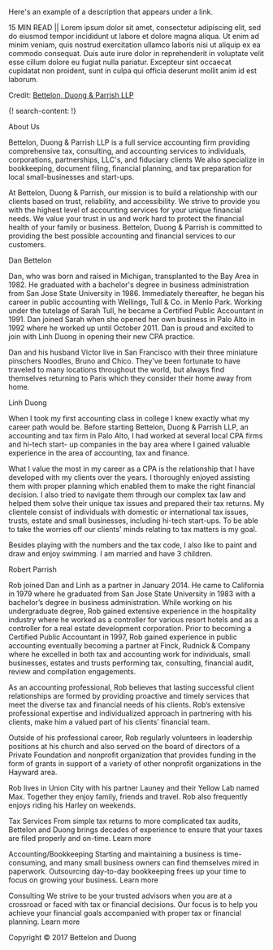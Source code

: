Here's an example of a description that appears under a link.

15 MIN READ || Lorem ipsum dolor sit amet, consectetur adipiscing elit, sed do eiusmod tempor incididunt ut labore et dolore magna aliqua. Ut enim ad minim veniam, quis nostrud exercitation ullamco laboris nisi ut aliquip ex ea commodo consequat. Duis aute irure dolor in reprehenderit in voluptate velit esse cillum dolore eu fugiat nulla pariatur. Excepteur sint occaecat cupidatat non proident, sunt in culpa qui officia deserunt mollit anim id est laborum.

Credit: [Bettelon, Duong & Parrish LLP](http://www.bndcpas.com/home)

{! search-content: !}

About Us

Bettelon, Duong & Parrish LLP is a full service accounting firm providing comprehensive tax, consulting, and accounting services to individuals, corporations, partnerships, LLC's, and fiduciary clients We also specialize in bookkeeping, document filing, financial planning, and tax preparation for local small-businesses and start-ups.

At Bettelon, Duong & Parrish, our mission is to build a relationship with our clients based on trust, reliability, and accessibility. We strive to provide you with the highest level of accounting services for your unique financial needs. We value your trust in us and work hard to protect the financial health of your family or business. Bettelon, Duong & Parrish is committed to providing the best possible accounting and financial services to our customers.



Dan Bettelon

Dan, who was born and raised in Michigan, transplanted to the Bay Area in 1982. He graduated with a bachelor's degree in business administration from San Jose State University in 1986. Immediately thereafter, he began his career in public accounting with Wellings, Tull & Co. in Menlo Park. Working under the tutelage of Sarah Tull, he became a Certified Public Accountant in 1991. Dan joined Sarah when she opened her own business in Palo Alto in 1992 where he worked up until October 2011. Dan is proud and excited to join with Linh Duong in opening their new CPA practice.

Dan and his husband Victor live in San Francisco with their three miniature pinschers Noodles, Bruno and Chico. They've been fortunate to have traveled to many locations throughout the world, but always find themselves returning to Paris which they consider their home away from home.



Linh Duong

When I took my first accounting class in college I knew exactly what my career path would be. Before starting Bettelon, Duong & Parrish LLP, an accounting and tax firm in Palo Alto, I had worked at several local CPA firms and hi-tech start- up companies in the bay area where I gained valuable experience in the area of accounting, tax and finance.

What I value the most in my career as a CPA is the relationship that I have developed with my clients over the years. I thoroughly enjoyed assisting them with proper planning which enabled them to make the right financial decision. I also tried to navigate them through our complex tax law and helped them solve their unique tax issues and prepared their tax returns. My clientele consist of individuals with domestic or international tax issues, trusts, estate and small businesses, including hi-tech start-ups. To be able to take the worries off our clients' minds relating to tax matters is my goal.

Besides playing with the numbers and the tax code, I also like to paint and draw and enjoy swimming. I am married and have 3 children.



Robert Parrish

Rob joined Dan and Linh as a partner in January 2014. He came to California in 1979 where he graduated from San Jose State University in 1983 with a bachelor’s degree in business administration. While working on his undergraduate degree, Rob gained extensive experience in the hospitality industry where he worked as a controller for various resort hotels and as a controller for a real estate development corporation. Prior to becoming a Certified Public Accountant in 1997, Rob gained experience in public accounting eventually becoming a partner at Finck, Rudnick & Company where he excelled in both tax and accounting work for individuals, small businesses, estates and trusts performing tax, consulting, financial audit, review and compilation engagements.

As an accounting professional, Rob believes that lasting successful client relationships are formed by providing proactive and timely services that meet the diverse tax and financial needs of his clients. Rob’s extensive professional expertise and individualized approach in partnering with his clients, make him a valued part of his clients’ financial team.

Outside of his professional career, Rob regularly volunteers in leadership positions at his church and also served on the board of directors of a Private Foundation and nonprofit organization that provides funding in the form of grants in support of a variety of other nonprofit organizations in the Hayward area.

Rob lives in Union City with his partner Launey and their Yellow Lab named Max. Together they enjoy family, friends and travel. Rob also frequently enjoys riding his Harley on weekends.



Tax Services
From simple tax returns to more complicated tax audits, Bettelon and Duong brings decades of experience to ensure that your taxes are filed properly and on-time.
Learn more


Accounting/Bookkeeping
Starting and maintaining a business is time-consuming, and many small business owners can find themselves mired in paperwork. Outsourcing day-to-day bookkeeping frees up your time to focus on growing your business.
Learn more


Consulting
We strive to be your trusted advisors when you are at a crossroad or faced with tax or financial decisions. Our focus is to help you achieve your financial goals accompanied with proper tax or financial planning.
Learn more

Copyright © 2017 Bettelon and Duong
